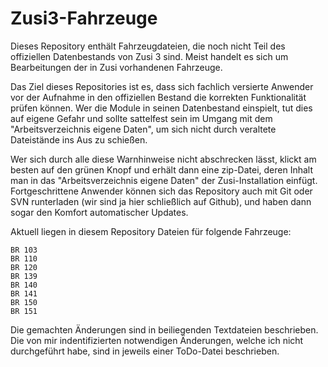 # Zusi3-Fahrzeuge
Dieses Repository enthält Fahrzeugdateien, die noch nicht Teil des offiziellen Datenbestands von Zusi 3 sind. Meist handelt es sich um Bearbeitungen der in Zusi vorhandenen Fahrzeuge.

Das Ziel dieses Repositories ist es, dass sich fachlich versierte Anwender vor der Aufnahme in den offiziellen Bestand die korrekten Funktionalität prüfen können. Wer die Module in seinen Datenbestand einspielt, tut dies auf eigene Gefahr und sollte sattelfest sein im Umgang mit dem "Arbeitsverzeichnis eigene Daten", um sich nicht durch veraltete Dateistände ins Aus zu schießen.

Wer sich durch alle diese Warnhinweise nicht abschrecken lässt, klickt am besten auf den grünen Knopf und erhält dann eine zip-Datei, deren Inhalt man in das "Arbeitsverzeichnis eigene Daten" der Zusi-Installation einfügt. Fortgeschrittene Anwender können sich das Repository auch mit Git oder SVN runterladen (wir sind ja hier schließlich auf Github), und haben dann sogar den Komfort automatischer Updates.

Aktuell liegen in diesem Repository Dateien für folgende Fahrzeuge:

    BR 103
    BR 110
    BR 120
    BR 139
    BR 140
    BR 141
    BR 150
    BR 151

Die gemachten Änderungen sind in beiliegenden Textdateien beschrieben. Die von mir indentifizierten notwendigen Änderungen, welche ich nicht durchgeführt habe, sind in jeweils einer ToDo-Datei beschrieben.
